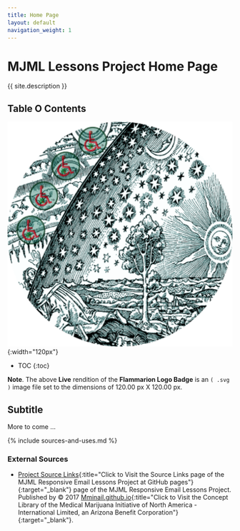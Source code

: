```yaml
---
title: Home Page
layout: default
navigation_weight: 1
---
```

# MJML Lessons Project Home Page

{{ site.description }}

## Table O Contents

![Flammarion Logo Badge](assets/img/svg/MMI-Medmj-Org-Got-Tree-Flammarion-Person-Through-Celestial-Sphere-circle-543-x-543.svg){:width="120px"}

- TOC
{:toc}

**Note**. The above **Live** rendition of the **Flammarion Logo Badge** is an `( .svg )` image file set to the dimensions of 120.00 px X 120.00 px.

## Subtitle

More to come ...

{% include sources-and-uses.md %}

### External Sources

- [Project Source Links](https://mminail.github.io/MJML/Source-MJML-Links.htm){:title="Click to Visit the Source Links page of the MJML Responsive Email Lessons Project at GitHub pages"}{:target="_blank"} page of the MJML Responsive Email Lessons Project. Published by © 2017 [Mminail.github.io](https://mminail.github.io/){:title="Click to Visit the Concept Library of the Medical Marijuana Initiative of North America - International Limited, an Arizona Benefit Corporation"}{:target="_blank"}.
